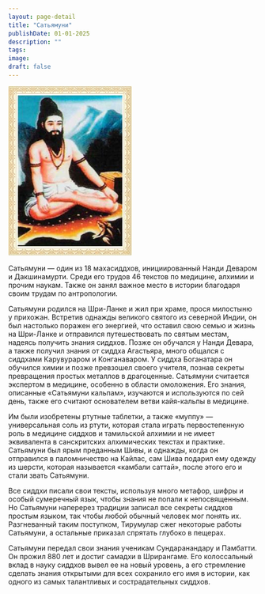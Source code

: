 ```yaml
---
layout: page-detail
title: "Сатьямуни"
publishDate: 01-01-2025
description: ""
tags:
image:
draft: false
---
```


![Сатьямуни](/upload/iblock/3de/3de69af1902d453530449ed90475f84c.jpg "Сатьямуни") 

 Сатьямуни — один из 18 махасиддхов, иници­ированный Нанди Деваром и Дакшинамур­ти. Среди его трудов 46 текстов по медицине, алхимии и прочим наукам. Также он занял важное место в истории благодаря своим трудам по антро­пологии.

 Сатьямуни родился на Шри-Ланке и жил при храме, прося милостыню у прихожан. Встретив однажды великого святого из северной Индии, он был настолько поражен его энергией, что оставил свою семью и жизнь на Шри-Ланке и отправился пу­тешествовать по святым местам, надеясь получить знания сиддхов. Позже он обучался у Нанди Девара, а также получил знания от сиддха Агастьяра, много общался с сиддхами Карувураром и Конганаваром. У сиддха Боганатара он обучился химии и позже превзошел своего учителя, познав секреты превра­щения простых металлов в драгоценные. Сатьямуни считается экспертом в медицине, особенно в обла­сти омоложения. Его знания, описанные «Сатьяму­ни кальпам», изучаются и используются по сей день, также его считают основателем ветви кайя-кальпы в медицине.

 Им были изобретены ртутные таблетки, а так­же «муппу» — универсальная соль из ртути, которая стала играть первостепенную роль в медицине сид­дхов и тамильской алхимии и не имеет эквивалента в санскритских алхимических текстах и практике. Сатьямуни был ярым преданным Шивы, и однажды, когда он отправился в паломничество на Кайлас, сам Шива подарил ему одежду из шерсти, которая на­зывается «камбали саттай», после этого его и стали звать Сатьямуни.

 Все сиддхи писали свои тексты, используя много метафор, шифры и особый сумеречный язык, чтобы знания не попали к непосвященным. Но Сатьямуни наперерез традиции записал все секреты сиддхов простым языком, так чтобы любой обычный чело­век мог понять их. Разгневанный таким поступком, Тирумулар сжег некоторые работы Сатьямуни, а остальные приказал спрятать глубоко в пещерах.

 Сатьямуни передал свои знания ученикам Сунда­ранандару и Памбатти. Он прожил 880 лет и достиг самадхи в Шрирангаме. Его колоссальный вклад в науку сиддхов вывел ее на новый уровень, а его стремление сделать знания открытыми для всех со­хранило его имя в истории, как одного из самых та­лантливых и сострадательных сиддхов.
  
  
